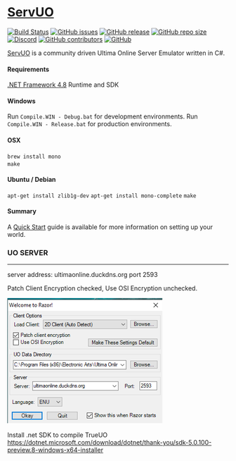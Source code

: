 # [ServUO]

[![Build Status](https://travis-ci.com/ServUO/ServUO.svg?branch=master)](https://travis-ci.com/ServUO/ServUO)
[![GitHub issues](https://img.shields.io/github/issues/servuo/servuo.svg)](https://github.com/ServUO/ServUO/issues)
[![GitHub release](https://img.shields.io/github/release/servuo/servuo.svg)](https://github.com/ServUO/ServUO/releases)
[![GitHub repo size](https://img.shields.io/github/repo-size/servuo/servuo.svg)](https://github.com/ServUO/ServUO/)
[![Discord](https://img.shields.io/discord/110970849628000256.svg)](https://discord.gg/0cQjvnFUN26nRt7y)
[![GitHub contributors](https://img.shields.io/github/contributors/servuo/servuo.svg)](https://github.com/ServUO/ServUO/graphs/contributors)
[![GitHub](https://img.shields.io/github/license/servuo/servuo.svg?color=a)](https://github.com/ServUO/ServUO/blob/master/LICENSE)


[ServUO] is a community driven Ultima Online Server Emulator written in C#.


#### Requirements

[.NET Framework 4.8] Runtime and SDK


#### Windows

Run `Compile.WIN - Debug.bat` for development environments.
Run `Compile.WIN - Release.bat` for production environments.


#### OSX

`brew install mono`  
`make`


#### Ubuntu / Debian

`apt-get install zlib1g-dev`
`apt-get install mono-complete`
`make`


#### Summary

A [Quick Start] guide is available for more information on setting up your world.


   [ServUO]: <https://www.servuo.com>
   [Quick Start]: <https://www.servuo.com/wiki/startup/>
   [.NET Framework 4.8]: <https://dotnet.microsoft.com/download/dotnet-framework/net48>

### UO SERVER
----
server address:	ultimaonline.duckdns.org port 2593

Patch Client Encryption checked, Use OSI Encryption unchecked.

![alt text](https://github.com/travismills82/TrueUO/blob/master/razor.png)

Install .net SDK to compile TrueUO https://dotnet.microsoft.com/download/dotnet/thank-you/sdk-5.0.100-preview.8-windows-x64-installer